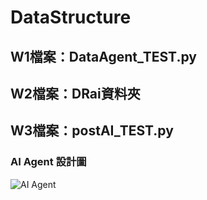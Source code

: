 # DataStructure

## W1檔案：DataAgent_TEST.py
## W2檔案：DRai資料夾
## W3檔案：postAI_TEST.py


### AI Agent 設計圖

![AI Agent](https://github.com/user-attachments/assets/63da1fc0-ec58-4b6f-92d5-80e72e1a1c38)
